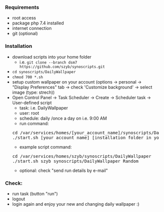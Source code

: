 
### Requirements
* root access
* package php 7.4 installed
* internet connection
* git (optional)

### Installation
* download scripts into your home folder
  * i.e. `git clone --branch dsm7 https://github.com/szyb/synoscripts.git`
* `cd synoscripts/DailyWallpaper`
* `chmod 700 *.sh`
* setup custom wallpaper on your account (options -> personal -> "Display Preferences" tab -> check 'Customize background' -> select image (type: strech))
* Open Control Panel -> Task Scheduler -> Create -> Scheduler task -> User-defined script
  * task: i.e. DailyWallpaper
  * user: root
  * schedule: daily /once a day on i.e. 9:00 AM
  * run command:
  <pre>
  cd /var/services/homes/[your_account_name]/synoscripts/DailyWallpaper
  ./start.sh [your_account_name] [installation_folder_in_your_home_folder] [Bing|Unsplash|Random]
  </pre>
  * example script command:
  <pre>
  cd /var/services/homes/szyb/synoscripts/DailyWallpaper
  ./start.sh szyb synoscripts/DailyWallpaper Random
  </pre>
  * optional: check "send run details by e-mail"
### Check:
 * run task (button "run")
 * logout
 * login again and enjoy your new and changing daily wallpaper :)
